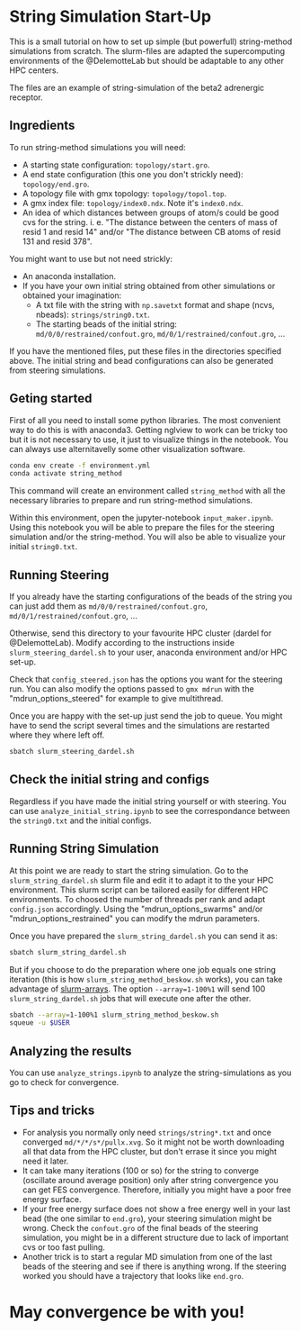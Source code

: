 # String Simulation Start-Up

This is a small tutorial on how to set up simple (but powerfull) string-method
simulations from scratch. The slurm-files are adapted the supercomputing
environments of the @DelemotteLab but should be adaptable to any other HPC
centers.

The files are an example of string-simulation of the beta2 adrenergic receptor.

## Ingredients

To run string-method simulations you will need:

+ A starting state configuration: `topology/start.gro`.
+ A end state configuration (this one you don't strickly need):
`topology/end.gro`.
+ A topology file with gmx topology: `topology/topol.top`.
+ A gmx index file: `topology/index0.ndx`. Note it's `index0.ndx`.
+ An idea of which distances between groups of atom/s could be good cvs for the
string. i. e. "The distance between the centers of mass of resid 1 and resid 14"
and/or "The distance between CB atoms of resid 131 and resid 378".

You might want to use but not need strickly:

+ An anaconda installation.
+ If you have your own initial string obtained from other simulations or obtained
your imagination:
  + A txt file with the string with `np.savetxt` format and shape
(ncvs, nbeads): `strings/string0.txt`.
  + The starting beads of the initial string: `md/0/0/restrained/confout.gro`,
`md/0/1/restrained/confout.gro`, ...

If you have the mentioned files,
put these files in the directories specified above. The initial string and bead
configurations can also be generated from steering simulations.

## Geting started

First of all you need to install some python libraries. The most convenient way
to do this is with anaconda3.
Getting nglview to work can be tricky too but it is not necessary to use, it
just to visualize things in the notebook. You can always use alternitavelly some
other visualization software.

```bash
conda env create -f environment.yml
conda activate string_method
```

This command will create an environment called `string_method` with all the
necessary libraries to prepare and run string-method simulations.

Within this environment, open the jupyter-notebook  `input_maker.ipynb`.
Using this notebook you will be able to prepare the files for the steering
simulation and/or the string-method. You will also be able to visualize your
initial `string0.txt`.

## Running Steering

If you already have the starting configurations of the beads of the string you
can just add them as `md/0/0/restrained/confout.gro`,
`md/0/1/restrained/confout.gro`, ...

Otherwise, send this directory to your favourite HPC cluster (dardel for
@DelemotteLab). Modify according to the instructions inside
`slurm_steering_dardel.sh` to your user, anaconda environment and/or HPC set-up.

Check that `config_steered.json` has the options you want for the steering run.
You can also modify the options passed to `gmx mdrun` with the
"mdrun\_options\_steered" for example to give multithread.

Once you are happy with the set-up just send the job to queue. You might have to send the script
several times and the simulations are restarted where they where left off.

```bash
sbatch slurm_steering_dardel.sh
```

## Check the initial string and configs

Regardless if you have made the initial string yourself or with steering.
You can use `analyze_initial_string.ipynb` to see the correspondance between
the `string0.txt` and the initial configs.

## Running String Simulation

At this point we are ready to start the string simulation. Go to the
`slurm_string_dardel.sh` slurm file and edit it to adapt it to the your
HPC environment. This slurm script can be tailored easily for different
HPC environments.
To choosed the number of threads per rank and adapt `config.json` accordingly.
Using the "mdrun\_options\_swarms" and/or
"mdrun\_options\_restrained" you can modify the mdrun parameters.

Once you have prepared the `slurm_string_dardel.sh` you can send it as:

```bash
sbatch slurm_string_dardel.sh
```

But if you choose to do the preparation where one job equals one string
iteration (this is how `slurm_string_method_beskow.sh` works),
you can take advantage of [slurm-arrays](https://slurm.schedmd.com/job_array.html).
The option `--array=1-100%1` will send 100 `slurm_string_dardel.sh`
jobs that will execute one after the other.

```bash
sbatch --array=1-100%1 slurm_string_method_beskow.sh
squeue -u $USER
```

## Analyzing the results

You can use `analyze_strings.ipynb` to analyze the string-simulations as you go
to check for convergence.

## Tips and tricks

+ For analysis you normally only need `strings/string*.txt` and once converged
`md/*/*/s*/pullx.xvg`. So it might not be worth downloading all that data from
the HPC cluster, but don't errase it since you might need it later.
+ It can take many iterations (100 or so) for the string to converge (oscillate
around average position) only after string convergence you can get FES convergence.
Therefore, initially you might have a poor free energy surface.
+ If your free energy surface does not show a free energy well in your last bead
(the one similar to `end.gro`), your steering simulation might be wrong. Check
the `confout.gro` of the final beads of the steering simulation, you might be
in a different structure due to lack of important cvs or too fast pulling.
+ Another trick is to start a regular MD simulation from one of the last beads of
the steering and see if there is anything wrong. If the steering worked you should
have a trajectory that looks like `end.gro`.

# May convergence be with you!
